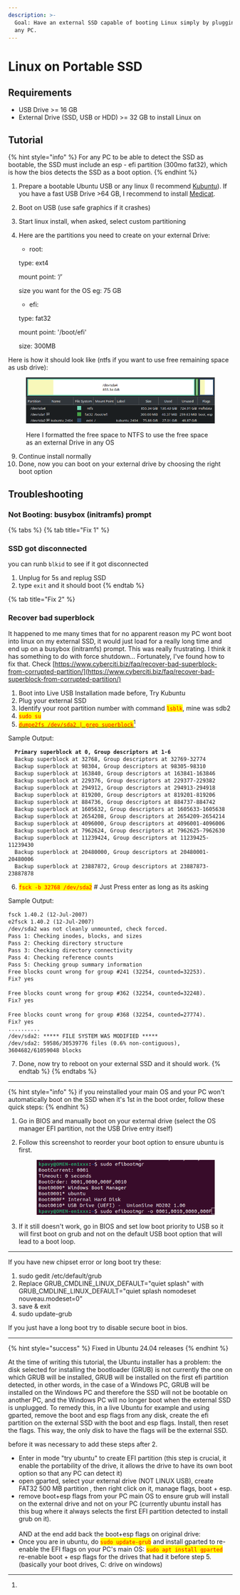 ```yaml
---
description: >-
  Goal: Have an external SSD capable of booting Linux simply by plugging it into
  any PC.
---
```


# Linux on Portable SSD

## Requirements

* USB Drive >= 16 GB
* External Drive (SSD, USB or HDD) >= 32 GB to install Linux on

## Tutorial

{% hint style="info" %}
For any PC to be able to detect the SSD as bootable, the SSD must include an esp - efi partition (300mo fat32), which is how the bios detects the SSD as a boot option.
{% endhint %}

1. Prepare a bootable Ubuntu USB or any linux (I recommend [Kubuntu](https://kubuntu.org/getkubuntu/)). If you have a fast USB Drive >64 GB, I recommend to install [Medicat](../awesome-tools/medicat.md).
2. Boot on USB (use safe graphics if it crashes)
3. Start linux install, when asked, select custom partitioning
4.  Here are the partitions you need to create on your external Drive:

    * root:

    &#x20;     type: ext4

    &#x20;     mount point: ‘/’

    &#x20;     size you want for the OS eg: 75 GB

    * efi:

    &#x20;     type: fat32

    &#x20;     mount point: '/boot/efi'

    &#x20;     size: 300MB

Here is how it should look like (ntfs if you want to use free remaining space as usb drive):

<figure><img src="../.gitbook/assets/image.png" alt=""><figcaption><p>Here I formatted the free space to NTFS to use the free space as an external Drive in any OS</p></figcaption></figure>

9. Continue install normally
10. &#x20;Done, now you can boot on your external drive by choosing the right boot option

## Troubleshooting

### Not Booting:  busybox (initramfs) prompt

{% tabs %}
{% tab title="Fix 1" %}
### SSD got disconnected

you can runb `blkid` to see if it got disconnected

1. Unplug for 5s and replug SSD
2. type `exit` and it should boot
{% endtab %}

{% tab title="Fix 2" %}
### Recover bad superblock

It happened to me many times that for no apparent reason my PC wont boot into linux on my external SSD, it would just load for a really long time and end up on a busybox (initramfs) prompt. This was really frustrating. I think it has something to do with force shutdown... Fortunately, I've found how to fix that. Check [https://www.cyberciti.biz/faq/recover-bad-superblock-from-corrupted-partition/](https://www.cyberciti.biz/faq/recover-bad-superblock-from-corrupted-partition/)



1. Boot into Live USB Installation made before, Try Kubuntu
2. Plug your external SSD
3. Identify your root partition number with command <mark style="color:red;">`lsblk`</mark>, mine was sdb2
4. <mark style="color:red;">`sudo su`</mark>
5. [<mark style="color:red;">`dumpe2fs /dev/sda2 | grep superblock`</mark>](#user-content-fn-1)[^1]

Sample Output:

<pre><code><strong>  Primary superblock at 0, Group descriptors at 1-6
</strong>  Backup superblock at 32768, Group descriptors at 32769-32774
  Backup superblock at 98304, Group descriptors at 98305-98310
  Backup superblock at 163840, Group descriptors at 163841-163846
  Backup superblock at 229376, Group descriptors at 229377-229382
  Backup superblock at 294912, Group descriptors at 294913-294918
  Backup superblock at 819200, Group descriptors at 819201-819206
  Backup superblock at 884736, Group descriptors at 884737-884742
  Backup superblock at 1605632, Group descriptors at 1605633-1605638
  Backup superblock at 2654208, Group descriptors at 2654209-2654214
  Backup superblock at 4096000, Group descriptors at 4096001-4096006
  Backup superblock at 7962624, Group descriptors at 7962625-7962630
  Backup superblock at 11239424, Group descriptors at 11239425-11239430
  Backup superblock at 20480000, Group descriptors at 20480001-20480006
  Backup superblock at 23887872, Group descriptors at 23887873-23887878
</code></pre>

6. <mark style="color:red;">`fsck -b 32768 /dev/sda2`</mark> # Just Press enter as long as its asking

Sample Output:

```
fsck 1.40.2 (12-Jul-2007)
e2fsck 1.40.2 (12-Jul-2007)
/dev/sda2 was not cleanly unmounted, check forced.
Pass 1: Checking inodes, blocks, and sizes
Pass 2: Checking directory structure
Pass 3: Checking directory connectivity
Pass 4: Checking reference counts
Pass 5: Checking group summary information
Free blocks count wrong for group #241 (32254, counted=32253).
Fix? yes

Free blocks count wrong for group #362 (32254, counted=32248).
Fix? yes

Free blocks count wrong for group #368 (32254, counted=27774).
Fix? yes
..........
/dev/sda2: ***** FILE SYSTEM WAS MODIFIED *****
/dev/sda2: 59586/30539776 files (0.6% non-contiguous), 3604682/61059048 blocks
```

7. Done, now try to reboot on your external SSD and it should work.
{% endtab %}
{% endtabs %}

***

{% hint style="info" %}
if you reinstalled your main OS and your PC won't automatically boot on the SSD when it's 1st in the boot order, follow these quick steps:
{% endhint %}

1. Go in BIOS and manually boot on your external drive (select the OS manager EFI partition, not the USB Drive entry itself)
2.  Follow this screenshot to reorder your boot option to ensure ubuntu is first.

    <figure><img src="../.gitbook/assets/image (1) (1) (1).png" alt=""><figcaption></figcaption></figure>
3. If it still doesn't work, go in BIOS and set low boot priority to USB so it will first boot on grub and not on the default USB boot option that will lead to a boot loop.

***

If you have new chipset error or long boot try these:

1. sudo gedit /etc/default/grub
2. Replace GRUB\_CMDLINE\_LINUX\_DEFAULT="quiet splash" with GRUB\_CMDLINE\_LINUX\_DEFAULT="quiet splash nomodeset nouveau.modeset=0"
3. save & exit
4. sudo update-grub

If you just have a long boot try to disable secure boot in bios.

***

{% hint style="success" %}
Fixed in Ubuntu 24.04 releases
{% endhint %}

At the time of writing this tutorial, the Ubuntu installer has a problem: the disk selected for installing the bootloader (GRUB) is not currently the one on which GRUB will be installed, GRUB will be installed on the first efi partition detected, in other words, in the case of a Windows PC, GRUB will be installed on the Windows PC and therefore the SSD will not be bootable on another PC, and the Windows PC will no longer boot when the external SSD is unplugged. To remedy this, in a live Ubuntu for example and using gparted, remove the boot and esp flags from any disk, create the efi partition on the external SSD with the boot and esp flags. Install, then reset the flags. This way, the only disk to have the flags will be the external SSD.

before it was necessary to add these steps after 2.

* Enter in mode "try ubuntu" to create EFI partition (this step is crucial, it enable the portability of the drive, it allows the drive to have its own boot option so that any PC can detect it)
* open gparted, select your external drive (NOT LINUX USB), create FAT32 500 MB partition , then right click on it, manage flags, boot + esp.
* remove boot+esp flags from your PC main OS to ensure grub will install on the external drive and not on your PC (currently ubuntu install has this bug where it always selects the first EFI partition detected to install grub on it).\
  \
  AND at the end add back the boot+esp flags on original drive:
* Once you are in ubuntu, do <mark style="color:red;">`sudo update-grub`</mark> and install gparted to re-enable the EFI flags on your PC's main OS: <mark style="color:red;">`sudo apt install gparted`</mark> re-enable boot + esp flags for the drives that had it before step 5. (basically your boot drives, C: drive on windows)

[^1]: 
